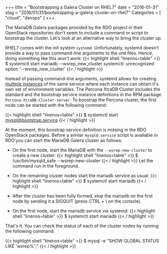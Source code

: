 +++
title = "Bootstrapping a Galera Cluster on RHEL7"
date = "2016-01-31"
slug = "2016/01/31/bootstrapping-a-galera-cluster-on-rhel7"
Categories = [ "cloud", "devops" ]
+++

The MariaDB Galera packages provided by the RDO project in their OpenStack repositories don't seem to include a command or script to bootstrap the cluster. Let's look at an alternative way to bring the cluster up.

<!--more-->

RHEL7 comes with the init system `systemd`. Unfortunately, systemd doesn't provide a way to pass command-line arguments to the unit files. Hence, doing something like this won't work:
{{< highlight shell "linenos=table" >}}
$ systemctl start mariadb --wsrep_new_cluster
systemctl: unrecognized option '--wsrep_new_cluster'
{{< / highlight >}}

Instead of passing command-line arguments, systemd allows for creating [multiple instances](http://0pointer.de/blog/projects/instances.html) of the same service where each instance can obtain it's own set of environment variables. The Percona XtraDB Cluster includes the standard and the bootstrap service instance definitions in the RPM package `Percona-XtraDB-Cluster-server`. To boostrap the Percona cluster, the first node can be started with the following command:

{{< highlight shell "linenos=table" >}}
$ systemctl start mysql@bootstrap.service
{{< / highlight >}}

At the moment, this boostrap service definition is missing in the RDO OpenStack packages. Before a similar `mysql@.service` script is available in RDO you can start the MariaDB Galera cluster as follows:

* On the first node, start the MariaDB with the `--wsrep-new-cluster` to create a new cluster:
{{< highlight shell "linenos=table" >}}
$ /usr/bin/mysqld_safe --wsrep-new-cluster
{{< / highlight >}}
Let the command run in the foreground.

*  On the remaining cluster nodes start the mariadb service as usual:
{{< highlight shell "linenos=table" >}}
$ systemctl start mariadb
{{< / highlight >}}

*  After the cluster has been fully formed, stop the mariadb on the first node by sending it a SIGQUIT (press CTRL + \\ on the console).

*  On the first node, start the mariadb service via systemd:
{{< highlight shell "linenos=table" >}}
$ systemctl start mariadb
{{< / highlight >}}

That's it. You can check the status of each of the cluster nodes by running the following command:

{{< highlight shell "linenos=table" >}}
$ mysql -e "SHOW GLOBAL STATUS LIKE 'wsrep%';"
{{< / highlight >}}
